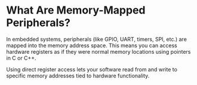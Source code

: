 # What Are Memory-Mapped Peripherals?
In embedded systems, peripherals (like GPIO, UART, timers, SPI, etc.) are mapped into the memory address space. This means you can access hardware registers as if they were normal memory locations using pointers in C or C++.

Using direct register access lets your software read from and write to specific memory addresses tied to hardware functionality.
